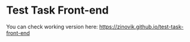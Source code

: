 # Test Task Front-end #

You can check working version here: https://zinovik.github.io/test-task-front-end
